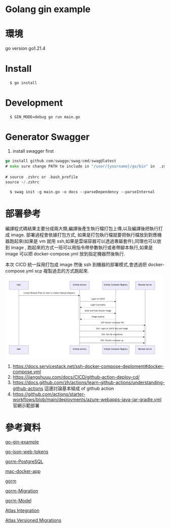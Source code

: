 # Golang gin example

# 環境

go version go1.21.4

# Install

```
  $ go install
```

# Development

```
  $ GIN_MODE=debug go run main.go
```

# Generator Swagger

1. install swagger first

```go
go install github.com/swaggo/swag/cmd/swag@latest
# make sure change PATH to include in "/user/{yourname}/go/bin" in  .zshrc or .bash_profile

# source .zshrc or .bash_profile
source ~/.zshrc
```

```
  $ swag init -g main.go -o docs --parseDependency --parseInternal
```

# 部署參考

編譯程式碼結果主要分成兩大類,編譯後產生執行檔打包上傳,以及編譯後把執行打成 image.
部署過程會依據打包方式, 如果是打包執行檔就要把執行檔放到對應機器跑起來(如果是 vm 就用 ssh,如果是雲端容器可以透過專屬套件),同理也可以放到 image , 跑起來的方式一班可以用指令帶參數執行或者帶腳本執行,如果是 image 可以把 docker-compose.yml 放到指定機器然後執行.

本次 CICD 統一採用打包成 image 然後 ssh 到機器的部署模式,會透過把 docker-compose.yml scp 複製過去的方式跑起來.
![alt text](image.png)

1. https://docs.servicestack.net/ssh-docker-compose-deploment#docker-compose.yml
2. https://jiangshuuu.com/docs/CICD/github-action-deploy-cd/
3. https://docs.github.com/zh/actions/learn-github-actions/understanding-github-actions 這邊討論基本組成 of github action
4. https://github.com/actions/starter-workflows/blob/main/deployments/azure-webapps-java-jar-gradle.yml 官網示範部署

# 參考資料

[go-gin-example](https://github.com/eddycjy/go-gin-example)

[go-json-web-tokens](https://medium.com/%E4%BC%81%E9%B5%9D%E4%B9%9F%E6%87%82%E7%A8%8B%E5%BC%8F%E8%A8%AD%E8%A8%88/golang-json-web-tokens-jwt-olang-json-web-tokens-jwt-%E7%A4%BA%E7%AF%84-225b377e0f79)

[gorm-PostgreSQL](https://www.sqliz.com/posts/golang-gorm-postgresql/)

[mac-docker-app](https://docs.docker.com/desktop/install/mac-install/)

[gorm](https://gorm.io/docs/)

[gorm-Migration](https://gorm.io/docs/migration.html)

[gorm-Model](https://gorm.io/docs/models.html)

[Atlas Integration](https://atlasgo.io/)

[Atlas Versioned Migrations](https://atlasgo.io/concepts/declarative-vs-versioned#versioned-migrations)
